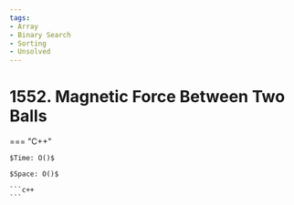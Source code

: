 ```yaml
---
tags:
- Array
- Binary Search
- Sorting
- Unsolved
---
```



# 1552. Magnetic Force Between Two Balls

=== "C++"

    $Time: O()$

    $Space: O()$

    ```c++
    ```